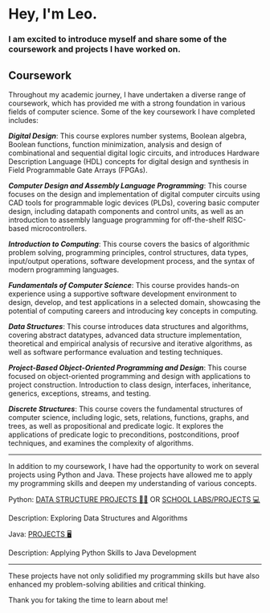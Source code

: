 # Hey, I'm Leo.


### I am excited to introduce myself and share some of the coursework and projects I have worked on.

## Coursework
Throughout my academic journey, I have undertaken a diverse range of coursework, which has provided me with a strong foundation in various fields of computer science. Some of the key coursework I have completed includes:

***Digital Design***: This course explores number systems, Boolean algebra, Boolean functions, function minimization, analysis and design of combinational and sequential digital logic circuits, and introduces Hardware Description Language (HDL) concepts for digital design and synthesis in Field Programmable Gate Arrays (FPGAs).

***Computer Design and Assembly Language Programming***: This course focuses on the design and implementation of digital computer circuits using CAD tools for programmable logic devices (PLDs), covering basic computer design, including datapath components and control units, as well as an introduction to assembly language programming for off-the-shelf RISC-based microcontrollers.

***Introduction to Computing***: This course covers the basics of algorithmic problem solving, programming principles, control structures, data types, input/output operations, software development process, and the syntax of modern programming languages.

***Fundamentals of Computer Science***: This course provides hands-on experience using a supportive software development environment to design, develop, and test applications in a selected domain, showcasing the potential of computing careers and introducing key concepts in computing.

***Data Structures***: This course introduces data structures and algorithms, covering abstract datatypes, advanced data structure implementation, theoretical and empirical analysis of recursive and iterative algorithms, as well as software performance evaluation and testing techniques.

***Project-Based Object-Oriented Programming and Design***: This course focused on object-oriented programming and design with applications to project construction. Introduction to class design, interfaces, inheritance, generics, exceptions, streams, and testing. 

***Discrete Structures***: This course covers the fundamental structures of computer science, including logic, sets, relations, functions, graphs, and trees, as well as propositional and predicate logic. It explores the applications of predicate logic to preconditions, postconditions, proof techniques, and examines the complexity of algorithms.

***

In addition to my coursework, I have had the opportunity to work on several projects using Python and Java. These projects have allowed me to apply my programming skills and deepen my understanding of various concepts. 

Python: [DATA STRUCTURE PROJECTS 👨‍💻](https://github.com/leorivera17/python) OR [SCHOOL LABS/PROJECTS 💻](https://github.com/leorivera17/School_Python)

Description: Exploring Data Structures and Algorithms

Java: [PROJECTS 🖥️](https://github.com/leorivera17/java)

Description: Applying Python Skills to Java Development

***

 These projects have not only solidified my programming skills but have also enhanced my problem-solving abilities and critical thinking. 
 
 Thank you for taking the time to learn about me!
